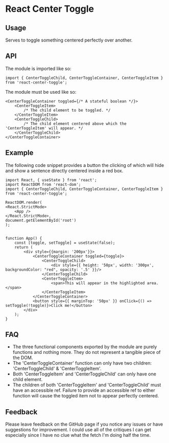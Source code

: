 # React Center Toggle
## Usage
Serves to toggle something centered perfectly over another.

## API
The module is imported like so:

    import { CenterToggleChild, CenterToggleContainer, CenterToggleItem } from 'react-center-toggle';

The module must be used like so:

    <CenterToggleContainer toggled={/* A stateful boolean */}>
        <CenterToggleItem>
            /* The child element to be toggled. */
        </CenterToggleItem>
        <CenterToggleChild>
            /* The child element centered above which the 'CenterToggleItem' will appear. */
        </CenterToggleChild>
    </CenterToggleContainer>

## Example
The following code snippet provides a button the clicking of which will hide and show a sentence directly centered inside a red box.

    import React, { useState } from 'react';
    import ReactDOM from 'react-dom';
    import { CenterToggleChild, CenterToggleContainer, CenterToggleItem } from 'react-center-toggle';

    ReactDOM.render(
    <React.StrictMode>
        <App />
    </React.StrictMode>,
    document.getElementById('root')
    );


    function App() {
        const [toggle, setToggle] = useState(false);
        return (
            <div style={{margin: '200px'}}>
                <CenterToggleContainer toggled={toggle}>
                    <CenterToggleChild>
                        <div style={{ height: '50px', width: '300px', backgroundColor: "red", opacity: '.5' }}/>
                    </CenterToggleChild>
                    <CenterToggleItem>
                        <span>This will appear in the highlighted area.</span>
                    </CenterToggleItem>
                </CenterToggleContainer>
                <button style={{ marginTop: '50px' }} onClick={() => setToggle(!toggle)}>Click me!</button>
            </div>
        );
    }

## FAQ
- The three functional components exported by the module are purely functions and nothing more. They do not represent a tangible piece of the DOM.
- The 'CenterToggleContainer' function can only have two children: 'CenterToggleChild' & 'CenterToggleItem'.
- Both 'CenterToggleItem' and 'CenterToggleChild' can only have one child element.
- The children of both 'CenterToggleItem' and 'CenterToggleChild' must have an accessible ref. Failure to provide an accessible ref to either function will cause the toggled item not to appear perfectly centered.

## Feedback
Please leave feedback on the GitHub page if you notice any issues or have suggestions for improvement. I could use all of the critiques I can get especially since I have no clue what the fetch I'm doing half the time. 